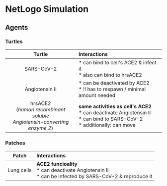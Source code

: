 # NetLogo Simulation

## Agents

### Turtles
Turtle | Interactions
:----: | :-----------
SARS-CoV-2 | * can bind to cell's ACE2 & infect it <br/> * also can bind to hrsACE2
Angiotensin II | * can be deactivated by ACE2 <br/> * !! has to respawn / minimal amount needed
hrsACE2 <br/> (_human recombinant soluble <br/> Angiotensin-converting enzyme 2_) | **same activities as cell's ACE2** <br/> * can deactivate Angiotensin II <br/> * can bind to SARS-CoV-2 <br/> * additionally: can move


### Patches
Patch | Interactions
:---: | :-----------
Lung cells | **ACE2 funcioality** <br/> * can deactivate Angiotensin II <br/> * can be infected by SARS-CoV-2 & reproduce it

